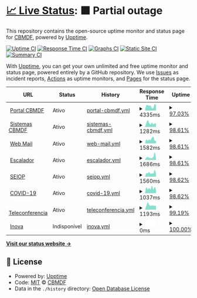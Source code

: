 # [📈 Live Status](https://CBMDF.github.io/upptime): <!--live status--> **🟧 Partial outage**

This repository contains the open-source uptime monitor and status page for [CBMDF](www.cbm.df.gov.br), powered by [Upptime](https://github.com/upptime/upptime).

[![Uptime CI](https://github.com/koj-co/upptime/workflows/Uptime%20CI/badge.svg)](https://github.com/koj-co/upptime/actions?query=workflow%3A%22Uptime+CI%22)
[![Response Time CI](https://github.com/koj-co/upptime/workflows/Response%20Time%20CI/badge.svg)](https://github.com/koj-co/upptime/actions?query=workflow%3A%22Response+Time+CI%22)
[![Graphs CI](https://github.com/koj-co/upptime/workflows/Graphs%20CI/badge.svg)](https://github.com/koj-co/upptime/actions?query=workflow%3A%22Graphs+CI%22)
[![Static Site CI](https://github.com/koj-co/upptime/workflows/Static%20Site%20CI/badge.svg)](https://github.com/koj-co/upptime/actions?query=workflow%3A%22Static+Site+CI%22)
[![Summary CI](https://github.com/koj-co/upptime/workflows/Summary%20CI/badge.svg)](https://github.com/koj-co/upptime/actions?query=workflow%3A%22Summary+CI%22)

With [Upptime](https://upptime.js.org), you can get your own unlimited and free uptime monitor and status page, powered entirely by a GitHub repository. We use [Issues](https://github.com/CBMDF/upptime/issues) as incident reports, [Actions](https://github.com/CBMDF/upptime/actions) as uptime monitors, and [Pages](https://CBMDF.github.io/upptime) for the status page.

<!--start: status pages-->
<!-- This summary is generated by Upptime (https://github.com/upptime/upptime) -->
<!-- Do not edit this manually, your changes will be overwritten -->
<!-- prettier-ignore -->
| URL | Status | History | Response Time | Uptime |
| --- | ------ | ------- | ------------- | ------ |
| <img alt="" src="https://favicons.githubusercontent.com/www.cbm.df.gov.br" height="13"> [Portal CBMDF](https://www.cbm.df.gov.br) | Ativo | [portal-cbmdf.yml](https://github.com/CBMDF/upptime/commits/master/history/portal-cbmdf.yml) | <details><summary><img alt="Response time graph" src="./graphs/portal-cbmdf/response-time-week.png" height="20"> 4335ms</summary><br><a href="https://CBMDF.github.io/upptime/history/portal-cbmdf"><img alt="Response time 5245" src="https://img.shields.io/endpoint?url=https%3A%2F%2Fraw.githubusercontent.com%2FCBMDF%2Fupptime%2Fmaster%2Fapi%2Fportal-cbmdf%2Fresponse-time.json"></a><br><a href="https://CBMDF.github.io/upptime/history/portal-cbmdf"><img alt="24-hour response time 4875" src="https://img.shields.io/endpoint?url=https%3A%2F%2Fraw.githubusercontent.com%2FCBMDF%2Fupptime%2Fmaster%2Fapi%2Fportal-cbmdf%2Fresponse-time-day.json"></a><br><a href="https://CBMDF.github.io/upptime/history/portal-cbmdf"><img alt="7-day response time 4335" src="https://img.shields.io/endpoint?url=https%3A%2F%2Fraw.githubusercontent.com%2FCBMDF%2Fupptime%2Fmaster%2Fapi%2Fportal-cbmdf%2Fresponse-time-week.json"></a><br><a href="https://CBMDF.github.io/upptime/history/portal-cbmdf"><img alt="30-day response time 5057" src="https://img.shields.io/endpoint?url=https%3A%2F%2Fraw.githubusercontent.com%2FCBMDF%2Fupptime%2Fmaster%2Fapi%2Fportal-cbmdf%2Fresponse-time-month.json"></a><br><a href="https://CBMDF.github.io/upptime/history/portal-cbmdf"><img alt="1-year response time 5245" src="https://img.shields.io/endpoint?url=https%3A%2F%2Fraw.githubusercontent.com%2FCBMDF%2Fupptime%2Fmaster%2Fapi%2Fportal-cbmdf%2Fresponse-time-year.json"></a></details> | <details><summary><a href="https://CBMDF.github.io/upptime/history/portal-cbmdf">97.03%</a></summary><a href="https://CBMDF.github.io/upptime/history/portal-cbmdf"><img alt="All-time uptime 99.05%" src="https://img.shields.io/endpoint?url=https%3A%2F%2Fraw.githubusercontent.com%2FCBMDF%2Fupptime%2Fmaster%2Fapi%2Fportal-cbmdf%2Fuptime.json"></a><br><a href="https://CBMDF.github.io/upptime/history/portal-cbmdf"><img alt="24-hour uptime 89.02%" src="https://img.shields.io/endpoint?url=https%3A%2F%2Fraw.githubusercontent.com%2FCBMDF%2Fupptime%2Fmaster%2Fapi%2Fportal-cbmdf%2Fuptime-day.json"></a><br><a href="https://CBMDF.github.io/upptime/history/portal-cbmdf"><img alt="7-day uptime 97.03%" src="https://img.shields.io/endpoint?url=https%3A%2F%2Fraw.githubusercontent.com%2FCBMDF%2Fupptime%2Fmaster%2Fapi%2Fportal-cbmdf%2Fuptime-week.json"></a><br><a href="https://CBMDF.github.io/upptime/history/portal-cbmdf"><img alt="30-day uptime 99.32%" src="https://img.shields.io/endpoint?url=https%3A%2F%2Fraw.githubusercontent.com%2FCBMDF%2Fupptime%2Fmaster%2Fapi%2Fportal-cbmdf%2Fuptime-month.json"></a><br><a href="https://CBMDF.github.io/upptime/history/portal-cbmdf"><img alt="1-year uptime 99.05%" src="https://img.shields.io/endpoint?url=https%3A%2F%2Fraw.githubusercontent.com%2FCBMDF%2Fupptime%2Fmaster%2Fapi%2Fportal-cbmdf%2Fuptime-year.json"></a></details>
| <img alt="" src="https://favicons.githubusercontent.com/sistemas.cbm.df.gov.br" height="13"> [Sistemas CBMDF](https://sistemas.cbm.df.gov.br) | Ativo | [sistemas-cbmdf.yml](https://github.com/CBMDF/upptime/commits/master/history/sistemas-cbmdf.yml) | <details><summary><img alt="Response time graph" src="./graphs/sistemas-cbmdf/response-time-week.png" height="20"> 1282ms</summary><br><a href="https://CBMDF.github.io/upptime/history/sistemas-cbmdf"><img alt="Response time 1985" src="https://img.shields.io/endpoint?url=https%3A%2F%2Fraw.githubusercontent.com%2FCBMDF%2Fupptime%2Fmaster%2Fapi%2Fsistemas-cbmdf%2Fresponse-time.json"></a><br><a href="https://CBMDF.github.io/upptime/history/sistemas-cbmdf"><img alt="24-hour response time 1162" src="https://img.shields.io/endpoint?url=https%3A%2F%2Fraw.githubusercontent.com%2FCBMDF%2Fupptime%2Fmaster%2Fapi%2Fsistemas-cbmdf%2Fresponse-time-day.json"></a><br><a href="https://CBMDF.github.io/upptime/history/sistemas-cbmdf"><img alt="7-day response time 1282" src="https://img.shields.io/endpoint?url=https%3A%2F%2Fraw.githubusercontent.com%2FCBMDF%2Fupptime%2Fmaster%2Fapi%2Fsistemas-cbmdf%2Fresponse-time-week.json"></a><br><a href="https://CBMDF.github.io/upptime/history/sistemas-cbmdf"><img alt="30-day response time 1352" src="https://img.shields.io/endpoint?url=https%3A%2F%2Fraw.githubusercontent.com%2FCBMDF%2Fupptime%2Fmaster%2Fapi%2Fsistemas-cbmdf%2Fresponse-time-month.json"></a><br><a href="https://CBMDF.github.io/upptime/history/sistemas-cbmdf"><img alt="1-year response time 1985" src="https://img.shields.io/endpoint?url=https%3A%2F%2Fraw.githubusercontent.com%2FCBMDF%2Fupptime%2Fmaster%2Fapi%2Fsistemas-cbmdf%2Fresponse-time-year.json"></a></details> | <details><summary><a href="https://CBMDF.github.io/upptime/history/sistemas-cbmdf">98.61%</a></summary><a href="https://CBMDF.github.io/upptime/history/sistemas-cbmdf"><img alt="All-time uptime 98.73%" src="https://img.shields.io/endpoint?url=https%3A%2F%2Fraw.githubusercontent.com%2FCBMDF%2Fupptime%2Fmaster%2Fapi%2Fsistemas-cbmdf%2Fuptime.json"></a><br><a href="https://CBMDF.github.io/upptime/history/sistemas-cbmdf"><img alt="24-hour uptime 100.00%" src="https://img.shields.io/endpoint?url=https%3A%2F%2Fraw.githubusercontent.com%2FCBMDF%2Fupptime%2Fmaster%2Fapi%2Fsistemas-cbmdf%2Fuptime-day.json"></a><br><a href="https://CBMDF.github.io/upptime/history/sistemas-cbmdf"><img alt="7-day uptime 98.61%" src="https://img.shields.io/endpoint?url=https%3A%2F%2Fraw.githubusercontent.com%2FCBMDF%2Fupptime%2Fmaster%2Fapi%2Fsistemas-cbmdf%2Fuptime-week.json"></a><br><a href="https://CBMDF.github.io/upptime/history/sistemas-cbmdf"><img alt="30-day uptime 99.68%" src="https://img.shields.io/endpoint?url=https%3A%2F%2Fraw.githubusercontent.com%2FCBMDF%2Fupptime%2Fmaster%2Fapi%2Fsistemas-cbmdf%2Fuptime-month.json"></a><br><a href="https://CBMDF.github.io/upptime/history/sistemas-cbmdf"><img alt="1-year uptime 98.73%" src="https://img.shields.io/endpoint?url=https%3A%2F%2Fraw.githubusercontent.com%2FCBMDF%2Fupptime%2Fmaster%2Fapi%2Fsistemas-cbmdf%2Fuptime-year.json"></a></details>
| <img alt="" src="https://favicons.githubusercontent.com/webmail.cbm.df.gov.br" height="13"> [Web Mail](https://webmail.cbm.df.gov.br) | Ativo | [web-mail.yml](https://github.com/CBMDF/upptime/commits/master/history/web-mail.yml) | <details><summary><img alt="Response time graph" src="./graphs/web-mail/response-time-week.png" height="20"> 1582ms</summary><br><a href="https://CBMDF.github.io/upptime/history/web-mail"><img alt="Response time 2155" src="https://img.shields.io/endpoint?url=https%3A%2F%2Fraw.githubusercontent.com%2FCBMDF%2Fupptime%2Fmaster%2Fapi%2Fweb-mail%2Fresponse-time.json"></a><br><a href="https://CBMDF.github.io/upptime/history/web-mail"><img alt="24-hour response time 1080" src="https://img.shields.io/endpoint?url=https%3A%2F%2Fraw.githubusercontent.com%2FCBMDF%2Fupptime%2Fmaster%2Fapi%2Fweb-mail%2Fresponse-time-day.json"></a><br><a href="https://CBMDF.github.io/upptime/history/web-mail"><img alt="7-day response time 1582" src="https://img.shields.io/endpoint?url=https%3A%2F%2Fraw.githubusercontent.com%2FCBMDF%2Fupptime%2Fmaster%2Fapi%2Fweb-mail%2Fresponse-time-week.json"></a><br><a href="https://CBMDF.github.io/upptime/history/web-mail"><img alt="30-day response time 1583" src="https://img.shields.io/endpoint?url=https%3A%2F%2Fraw.githubusercontent.com%2FCBMDF%2Fupptime%2Fmaster%2Fapi%2Fweb-mail%2Fresponse-time-month.json"></a><br><a href="https://CBMDF.github.io/upptime/history/web-mail"><img alt="1-year response time 2155" src="https://img.shields.io/endpoint?url=https%3A%2F%2Fraw.githubusercontent.com%2FCBMDF%2Fupptime%2Fmaster%2Fapi%2Fweb-mail%2Fresponse-time-year.json"></a></details> | <details><summary><a href="https://CBMDF.github.io/upptime/history/web-mail">98.61%</a></summary><a href="https://CBMDF.github.io/upptime/history/web-mail"><img alt="All-time uptime 99.69%" src="https://img.shields.io/endpoint?url=https%3A%2F%2Fraw.githubusercontent.com%2FCBMDF%2Fupptime%2Fmaster%2Fapi%2Fweb-mail%2Fuptime.json"></a><br><a href="https://CBMDF.github.io/upptime/history/web-mail"><img alt="24-hour uptime 100.00%" src="https://img.shields.io/endpoint?url=https%3A%2F%2Fraw.githubusercontent.com%2FCBMDF%2Fupptime%2Fmaster%2Fapi%2Fweb-mail%2Fuptime-day.json"></a><br><a href="https://CBMDF.github.io/upptime/history/web-mail"><img alt="7-day uptime 98.61%" src="https://img.shields.io/endpoint?url=https%3A%2F%2Fraw.githubusercontent.com%2FCBMDF%2Fupptime%2Fmaster%2Fapi%2Fweb-mail%2Fuptime-week.json"></a><br><a href="https://CBMDF.github.io/upptime/history/web-mail"><img alt="30-day uptime 99.68%" src="https://img.shields.io/endpoint?url=https%3A%2F%2Fraw.githubusercontent.com%2FCBMDF%2Fupptime%2Fmaster%2Fapi%2Fweb-mail%2Fuptime-month.json"></a><br><a href="https://CBMDF.github.io/upptime/history/web-mail"><img alt="1-year uptime 99.69%" src="https://img.shields.io/endpoint?url=https%3A%2F%2Fraw.githubusercontent.com%2FCBMDF%2Fupptime%2Fmaster%2Fapi%2Fweb-mail%2Fuptime-year.json"></a></details>
| <img alt="" src="https://favicons.githubusercontent.com/escalador.cbm.df.gov.br" height="13"> [Escalador](https://escalador.cbm.df.gov.br) | Ativo | [escalador.yml](https://github.com/CBMDF/upptime/commits/master/history/escalador.yml) | <details><summary><img alt="Response time graph" src="./graphs/escalador/response-time-week.png" height="20"> 1686ms</summary><br><a href="https://CBMDF.github.io/upptime/history/escalador"><img alt="Response time 1367" src="https://img.shields.io/endpoint?url=https%3A%2F%2Fraw.githubusercontent.com%2FCBMDF%2Fupptime%2Fmaster%2Fapi%2Fescalador%2Fresponse-time.json"></a><br><a href="https://CBMDF.github.io/upptime/history/escalador"><img alt="24-hour response time 792" src="https://img.shields.io/endpoint?url=https%3A%2F%2Fraw.githubusercontent.com%2FCBMDF%2Fupptime%2Fmaster%2Fapi%2Fescalador%2Fresponse-time-day.json"></a><br><a href="https://CBMDF.github.io/upptime/history/escalador"><img alt="7-day response time 1686" src="https://img.shields.io/endpoint?url=https%3A%2F%2Fraw.githubusercontent.com%2FCBMDF%2Fupptime%2Fmaster%2Fapi%2Fescalador%2Fresponse-time-week.json"></a><br><a href="https://CBMDF.github.io/upptime/history/escalador"><img alt="30-day response time 1335" src="https://img.shields.io/endpoint?url=https%3A%2F%2Fraw.githubusercontent.com%2FCBMDF%2Fupptime%2Fmaster%2Fapi%2Fescalador%2Fresponse-time-month.json"></a><br><a href="https://CBMDF.github.io/upptime/history/escalador"><img alt="1-year response time 1367" src="https://img.shields.io/endpoint?url=https%3A%2F%2Fraw.githubusercontent.com%2FCBMDF%2Fupptime%2Fmaster%2Fapi%2Fescalador%2Fresponse-time-year.json"></a></details> | <details><summary><a href="https://CBMDF.github.io/upptime/history/escalador">98.61%</a></summary><a href="https://CBMDF.github.io/upptime/history/escalador"><img alt="All-time uptime 98.52%" src="https://img.shields.io/endpoint?url=https%3A%2F%2Fraw.githubusercontent.com%2FCBMDF%2Fupptime%2Fmaster%2Fapi%2Fescalador%2Fuptime.json"></a><br><a href="https://CBMDF.github.io/upptime/history/escalador"><img alt="24-hour uptime 100.00%" src="https://img.shields.io/endpoint?url=https%3A%2F%2Fraw.githubusercontent.com%2FCBMDF%2Fupptime%2Fmaster%2Fapi%2Fescalador%2Fuptime-day.json"></a><br><a href="https://CBMDF.github.io/upptime/history/escalador"><img alt="7-day uptime 98.61%" src="https://img.shields.io/endpoint?url=https%3A%2F%2Fraw.githubusercontent.com%2FCBMDF%2Fupptime%2Fmaster%2Fapi%2Fescalador%2Fuptime-week.json"></a><br><a href="https://CBMDF.github.io/upptime/history/escalador"><img alt="30-day uptime 99.68%" src="https://img.shields.io/endpoint?url=https%3A%2F%2Fraw.githubusercontent.com%2FCBMDF%2Fupptime%2Fmaster%2Fapi%2Fescalador%2Fuptime-month.json"></a><br><a href="https://CBMDF.github.io/upptime/history/escalador"><img alt="1-year uptime 98.52%" src="https://img.shields.io/endpoint?url=https%3A%2F%2Fraw.githubusercontent.com%2FCBMDF%2Fupptime%2Fmaster%2Fapi%2Fescalador%2Fuptime-year.json"></a></details>
| <img alt="" src="https://favicons.githubusercontent.com/seiop.cbm.df.gov.br" height="13"> [SEIOP](https://seiop.cbm.df.gov.br) | Ativo | [seiop.yml](https://github.com/CBMDF/upptime/commits/master/history/seiop.yml) | <details><summary><img alt="Response time graph" src="./graphs/seiop/response-time-week.png" height="20"> 1560ms</summary><br><a href="https://CBMDF.github.io/upptime/history/seiop"><img alt="Response time 1599" src="https://img.shields.io/endpoint?url=https%3A%2F%2Fraw.githubusercontent.com%2FCBMDF%2Fupptime%2Fmaster%2Fapi%2Fseiop%2Fresponse-time.json"></a><br><a href="https://CBMDF.github.io/upptime/history/seiop"><img alt="24-hour response time 1351" src="https://img.shields.io/endpoint?url=https%3A%2F%2Fraw.githubusercontent.com%2FCBMDF%2Fupptime%2Fmaster%2Fapi%2Fseiop%2Fresponse-time-day.json"></a><br><a href="https://CBMDF.github.io/upptime/history/seiop"><img alt="7-day response time 1560" src="https://img.shields.io/endpoint?url=https%3A%2F%2Fraw.githubusercontent.com%2FCBMDF%2Fupptime%2Fmaster%2Fapi%2Fseiop%2Fresponse-time-week.json"></a><br><a href="https://CBMDF.github.io/upptime/history/seiop"><img alt="30-day response time 1558" src="https://img.shields.io/endpoint?url=https%3A%2F%2Fraw.githubusercontent.com%2FCBMDF%2Fupptime%2Fmaster%2Fapi%2Fseiop%2Fresponse-time-month.json"></a><br><a href="https://CBMDF.github.io/upptime/history/seiop"><img alt="1-year response time 1599" src="https://img.shields.io/endpoint?url=https%3A%2F%2Fraw.githubusercontent.com%2FCBMDF%2Fupptime%2Fmaster%2Fapi%2Fseiop%2Fresponse-time-year.json"></a></details> | <details><summary><a href="https://CBMDF.github.io/upptime/history/seiop">98.62%</a></summary><a href="https://CBMDF.github.io/upptime/history/seiop"><img alt="All-time uptime 98.57%" src="https://img.shields.io/endpoint?url=https%3A%2F%2Fraw.githubusercontent.com%2FCBMDF%2Fupptime%2Fmaster%2Fapi%2Fseiop%2Fuptime.json"></a><br><a href="https://CBMDF.github.io/upptime/history/seiop"><img alt="24-hour uptime 100.00%" src="https://img.shields.io/endpoint?url=https%3A%2F%2Fraw.githubusercontent.com%2FCBMDF%2Fupptime%2Fmaster%2Fapi%2Fseiop%2Fuptime-day.json"></a><br><a href="https://CBMDF.github.io/upptime/history/seiop"><img alt="7-day uptime 98.62%" src="https://img.shields.io/endpoint?url=https%3A%2F%2Fraw.githubusercontent.com%2FCBMDF%2Fupptime%2Fmaster%2Fapi%2Fseiop%2Fuptime-week.json"></a><br><a href="https://CBMDF.github.io/upptime/history/seiop"><img alt="30-day uptime 99.68%" src="https://img.shields.io/endpoint?url=https%3A%2F%2Fraw.githubusercontent.com%2FCBMDF%2Fupptime%2Fmaster%2Fapi%2Fseiop%2Fuptime-month.json"></a><br><a href="https://CBMDF.github.io/upptime/history/seiop"><img alt="1-year uptime 98.57%" src="https://img.shields.io/endpoint?url=https%3A%2F%2Fraw.githubusercontent.com%2FCBMDF%2Fupptime%2Fmaster%2Fapi%2Fseiop%2Fuptime-year.json"></a></details>
| <img alt="" src="https://favicons.githubusercontent.com/covid.cbm.df.gov.br" height="13"> [COVID-19](https://covid.cbm.df.gov.br) | Ativo | [covid-19.yml](https://github.com/CBMDF/upptime/commits/master/history/covid-19.yml) | <details><summary><img alt="Response time graph" src="./graphs/covid-19/response-time-week.png" height="20"> 1037ms</summary><br><a href="https://CBMDF.github.io/upptime/history/covid-19"><img alt="Response time 1164" src="https://img.shields.io/endpoint?url=https%3A%2F%2Fraw.githubusercontent.com%2FCBMDF%2Fupptime%2Fmaster%2Fapi%2Fcovid-19%2Fresponse-time.json"></a><br><a href="https://CBMDF.github.io/upptime/history/covid-19"><img alt="24-hour response time 707" src="https://img.shields.io/endpoint?url=https%3A%2F%2Fraw.githubusercontent.com%2FCBMDF%2Fupptime%2Fmaster%2Fapi%2Fcovid-19%2Fresponse-time-day.json"></a><br><a href="https://CBMDF.github.io/upptime/history/covid-19"><img alt="7-day response time 1037" src="https://img.shields.io/endpoint?url=https%3A%2F%2Fraw.githubusercontent.com%2FCBMDF%2Fupptime%2Fmaster%2Fapi%2Fcovid-19%2Fresponse-time-week.json"></a><br><a href="https://CBMDF.github.io/upptime/history/covid-19"><img alt="30-day response time 1123" src="https://img.shields.io/endpoint?url=https%3A%2F%2Fraw.githubusercontent.com%2FCBMDF%2Fupptime%2Fmaster%2Fapi%2Fcovid-19%2Fresponse-time-month.json"></a><br><a href="https://CBMDF.github.io/upptime/history/covid-19"><img alt="1-year response time 1164" src="https://img.shields.io/endpoint?url=https%3A%2F%2Fraw.githubusercontent.com%2FCBMDF%2Fupptime%2Fmaster%2Fapi%2Fcovid-19%2Fresponse-time-year.json"></a></details> | <details><summary><a href="https://CBMDF.github.io/upptime/history/covid-19">98.62%</a></summary><a href="https://CBMDF.github.io/upptime/history/covid-19"><img alt="All-time uptime 98.61%" src="https://img.shields.io/endpoint?url=https%3A%2F%2Fraw.githubusercontent.com%2FCBMDF%2Fupptime%2Fmaster%2Fapi%2Fcovid-19%2Fuptime.json"></a><br><a href="https://CBMDF.github.io/upptime/history/covid-19"><img alt="24-hour uptime 100.00%" src="https://img.shields.io/endpoint?url=https%3A%2F%2Fraw.githubusercontent.com%2FCBMDF%2Fupptime%2Fmaster%2Fapi%2Fcovid-19%2Fuptime-day.json"></a><br><a href="https://CBMDF.github.io/upptime/history/covid-19"><img alt="7-day uptime 98.62%" src="https://img.shields.io/endpoint?url=https%3A%2F%2Fraw.githubusercontent.com%2FCBMDF%2Fupptime%2Fmaster%2Fapi%2Fcovid-19%2Fuptime-week.json"></a><br><a href="https://CBMDF.github.io/upptime/history/covid-19"><img alt="30-day uptime 99.68%" src="https://img.shields.io/endpoint?url=https%3A%2F%2Fraw.githubusercontent.com%2FCBMDF%2Fupptime%2Fmaster%2Fapi%2Fcovid-19%2Fuptime-month.json"></a><br><a href="https://CBMDF.github.io/upptime/history/covid-19"><img alt="1-year uptime 98.61%" src="https://img.shields.io/endpoint?url=https%3A%2F%2Fraw.githubusercontent.com%2FCBMDF%2Fupptime%2Fmaster%2Fapi%2Fcovid-19%2Fuptime-year.json"></a></details>
| <img alt="" src="https://favicons.githubusercontent.com/teleconferencia.cbm.df.gov.br" height="13"> [Teleconferencia](https://teleconferencia.cbm.df.gov.br) | Ativo | [teleconferencia.yml](https://github.com/CBMDF/upptime/commits/master/history/teleconferencia.yml) | <details><summary><img alt="Response time graph" src="./graphs/teleconferencia/response-time-week.png" height="20"> 1193ms</summary><br><a href="https://CBMDF.github.io/upptime/history/teleconferencia"><img alt="Response time 1341" src="https://img.shields.io/endpoint?url=https%3A%2F%2Fraw.githubusercontent.com%2FCBMDF%2Fupptime%2Fmaster%2Fapi%2Fteleconferencia%2Fresponse-time.json"></a><br><a href="https://CBMDF.github.io/upptime/history/teleconferencia"><img alt="24-hour response time 1072" src="https://img.shields.io/endpoint?url=https%3A%2F%2Fraw.githubusercontent.com%2FCBMDF%2Fupptime%2Fmaster%2Fapi%2Fteleconferencia%2Fresponse-time-day.json"></a><br><a href="https://CBMDF.github.io/upptime/history/teleconferencia"><img alt="7-day response time 1193" src="https://img.shields.io/endpoint?url=https%3A%2F%2Fraw.githubusercontent.com%2FCBMDF%2Fupptime%2Fmaster%2Fapi%2Fteleconferencia%2Fresponse-time-week.json"></a><br><a href="https://CBMDF.github.io/upptime/history/teleconferencia"><img alt="30-day response time 1280" src="https://img.shields.io/endpoint?url=https%3A%2F%2Fraw.githubusercontent.com%2FCBMDF%2Fupptime%2Fmaster%2Fapi%2Fteleconferencia%2Fresponse-time-month.json"></a><br><a href="https://CBMDF.github.io/upptime/history/teleconferencia"><img alt="1-year response time 1341" src="https://img.shields.io/endpoint?url=https%3A%2F%2Fraw.githubusercontent.com%2FCBMDF%2Fupptime%2Fmaster%2Fapi%2Fteleconferencia%2Fresponse-time-year.json"></a></details> | <details><summary><a href="https://CBMDF.github.io/upptime/history/teleconferencia">99.19%</a></summary><a href="https://CBMDF.github.io/upptime/history/teleconferencia"><img alt="All-time uptime 99.88%" src="https://img.shields.io/endpoint?url=https%3A%2F%2Fraw.githubusercontent.com%2FCBMDF%2Fupptime%2Fmaster%2Fapi%2Fteleconferencia%2Fuptime.json"></a><br><a href="https://CBMDF.github.io/upptime/history/teleconferencia"><img alt="24-hour uptime 100.00%" src="https://img.shields.io/endpoint?url=https%3A%2F%2Fraw.githubusercontent.com%2FCBMDF%2Fupptime%2Fmaster%2Fapi%2Fteleconferencia%2Fuptime-day.json"></a><br><a href="https://CBMDF.github.io/upptime/history/teleconferencia"><img alt="7-day uptime 99.19%" src="https://img.shields.io/endpoint?url=https%3A%2F%2Fraw.githubusercontent.com%2FCBMDF%2Fupptime%2Fmaster%2Fapi%2Fteleconferencia%2Fuptime-week.json"></a><br><a href="https://CBMDF.github.io/upptime/history/teleconferencia"><img alt="30-day uptime 99.81%" src="https://img.shields.io/endpoint?url=https%3A%2F%2Fraw.githubusercontent.com%2FCBMDF%2Fupptime%2Fmaster%2Fapi%2Fteleconferencia%2Fuptime-month.json"></a><br><a href="https://CBMDF.github.io/upptime/history/teleconferencia"><img alt="1-year uptime 99.88%" src="https://img.shields.io/endpoint?url=https%3A%2F%2Fraw.githubusercontent.com%2FCBMDF%2Fupptime%2Fmaster%2Fapi%2Fteleconferencia%2Fuptime-year.json"></a></details>
| <img alt="" src="https://favicons.githubusercontent.com/singular.cbm.df.gov.br" height="13"> [Inova](https://singular.cbm.df.gov.br/inova/) | Indisponível | [inova.yml](https://github.com/CBMDF/upptime/commits/master/history/inova.yml) | <details><summary><img alt="Response time graph" src="./graphs/inova/response-time-week.png" height="20"> 0ms</summary><br><a href="https://CBMDF.github.io/upptime/history/inova"><img alt="Response time 0" src="https://img.shields.io/endpoint?url=https%3A%2F%2Fraw.githubusercontent.com%2FCBMDF%2Fupptime%2Fmaster%2Fapi%2Finova%2Fresponse-time.json"></a><br><a href="https://CBMDF.github.io/upptime/history/inova"><img alt="24-hour response time 0" src="https://img.shields.io/endpoint?url=https%3A%2F%2Fraw.githubusercontent.com%2FCBMDF%2Fupptime%2Fmaster%2Fapi%2Finova%2Fresponse-time-day.json"></a><br><a href="https://CBMDF.github.io/upptime/history/inova"><img alt="7-day response time 0" src="https://img.shields.io/endpoint?url=https%3A%2F%2Fraw.githubusercontent.com%2FCBMDF%2Fupptime%2Fmaster%2Fapi%2Finova%2Fresponse-time-week.json"></a><br><a href="https://CBMDF.github.io/upptime/history/inova"><img alt="30-day response time 0" src="https://img.shields.io/endpoint?url=https%3A%2F%2Fraw.githubusercontent.com%2FCBMDF%2Fupptime%2Fmaster%2Fapi%2Finova%2Fresponse-time-month.json"></a><br><a href="https://CBMDF.github.io/upptime/history/inova"><img alt="1-year response time 0" src="https://img.shields.io/endpoint?url=https%3A%2F%2Fraw.githubusercontent.com%2FCBMDF%2Fupptime%2Fmaster%2Fapi%2Finova%2Fresponse-time-year.json"></a></details> | <details><summary><a href="https://CBMDF.github.io/upptime/history/inova">100.00%</a></summary><a href="https://CBMDF.github.io/upptime/history/inova"><img alt="All-time uptime 99.98%" src="https://img.shields.io/endpoint?url=https%3A%2F%2Fraw.githubusercontent.com%2FCBMDF%2Fupptime%2Fmaster%2Fapi%2Finova%2Fuptime.json"></a><br><a href="https://CBMDF.github.io/upptime/history/inova"><img alt="24-hour uptime 100.00%" src="https://img.shields.io/endpoint?url=https%3A%2F%2Fraw.githubusercontent.com%2FCBMDF%2Fupptime%2Fmaster%2Fapi%2Finova%2Fuptime-day.json"></a><br><a href="https://CBMDF.github.io/upptime/history/inova"><img alt="7-day uptime 100.00%" src="https://img.shields.io/endpoint?url=https%3A%2F%2Fraw.githubusercontent.com%2FCBMDF%2Fupptime%2Fmaster%2Fapi%2Finova%2Fuptime-week.json"></a><br><a href="https://CBMDF.github.io/upptime/history/inova"><img alt="30-day uptime 100.00%" src="https://img.shields.io/endpoint?url=https%3A%2F%2Fraw.githubusercontent.com%2FCBMDF%2Fupptime%2Fmaster%2Fapi%2Finova%2Fuptime-month.json"></a><br><a href="https://CBMDF.github.io/upptime/history/inova"><img alt="1-year uptime 99.98%" src="https://img.shields.io/endpoint?url=https%3A%2F%2Fraw.githubusercontent.com%2FCBMDF%2Fupptime%2Fmaster%2Fapi%2Finova%2Fuptime-year.json"></a></details>

<!--end: status pages-->

[**Visit our status website →**](https://CBMDF.github.io/upptime)

## 📄 License

- Powered by: [Upptime](https://github.com/upptime/upptime)
- Code: [MIT](./LICENSE) © [CBMDF](www.cbm.df.gov.br)
- Data in the `./history` directory: [Open Database License](https://opendatacommons.org/licenses/odbl/1-0/)
